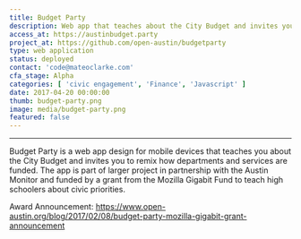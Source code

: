 ```yaml
---
title: Budget Party
description: Web app that teaches about the City Budget and invites you to remix how departments and services are funded
access_at: https://austinbudget.party
project_at: https://github.com/open-austin/budgetparty
type: web application
status: deployed
contact: 'code@mateoclarke.com'
cfa_stage: Alpha
categories: [ 'civic engagement', 'Finance', 'Javascript' ]
date: 2017-04-20 00:00:00
thumb: budget-party.png
image: media/budget-party.png
featured: false
---
```


*****************

Budget Party is a web app design for mobile devices that teaches you about the City Budget and invites you to remix how departments and services are funded. The app is part of larger project in partnership with the Austin Monitor and funded by a grant from the Mozilla Gigabit Fund to teach high schoolers about civic priorities.

Award Announcement: https://www.open-austin.org/blog/2017/02/08/budget-party-mozilla-gigabit-grant-announcement
